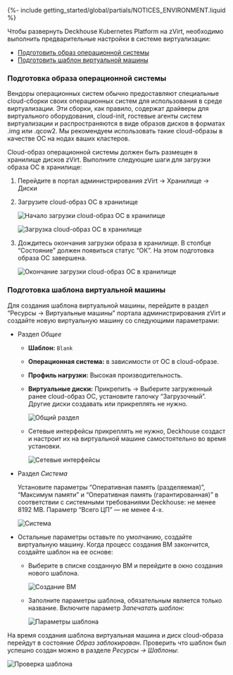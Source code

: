 {%- include getting_started/global/partials/NOTICES_ENVIRONMENT.liquid %}

Чтобы развернуть Deckhouse Kubernetes Platform на zVirt, необходимо выполнить предварительные настройки в системе виртуализации:
- [Подготовить образ операционной системы](#подготовка-образа-операционной-системы)
- [Подготовить шаблон виртуальной машины](#подготовка-шаблона-виртуальной-машины)

### Подготовка образа операционной системы

Вендоры операционных систем обычно предоставляют специальные cloud-сборки своих операционных систем для использования в среде виртуализации. Эти сборки, как правило, содержат драйверы для виртуального оборудования, cloud-init, гостевые агенты систем виртуализации и распространяются в виде образов дисков в форматах .img или .qcow2. Мы рекомендуем использовать такие cloud-образы в качестве ОС на нодах ваших кластеров.

Cloud-образ операционной системы должен быть размещен в хранилище дисков zVirt. Выполните следующие шаги для загрузки образа ОС в хранилище:

1. Перейдите в портал администрирования zVirt -> Хранилище -> Диски
2. Загрузите cloud-образ ОС в хранилище

   ![ Начало загрузки cloud-образ ОС в хранилище ](/images/gs/zvirt/step_env_01.png)

   ![ Загрузка cloud-образ ОС в хранилище ](/images/gs/zvirt/step_env_02.png)

3. Дождитесь окончания загрузки образа в хранилище. В столбце “Состояние” должен появиться статус “ОК”. На этом подготовка образа ОС завершена.

   ![ Окончание загрузки cloud-образ ОС в хранилище ](/images/gs/zvirt/step_env_03.png)

### Подготовка шаблона виртуальной машины

Для создания шаблона виртуальной машины, перейдите в раздел “Ресурсы -> Виртуальные машины” портала администрирования zVirt и создайте новую виртуальную машину со следующими параметрами:

- Раздел _Общее_
  - **Шаблон:** `Blank`
  - **Операционная система:** в зависимости от ОС в cloud-образе.
  - **Профиль нагрузки:** Высокая производительность.
  - **Виртуальные диски:** Прикрепить -> Выберите загруженный ранее cloud-образ ОС, установите галочку “Загрузочный”. Другие диски создавать или прикреплять не нужно.

    ![ Общий раздел ](/images/gs/zvirt/step_env_04.png)

  - Сетевые интерфейсы прикреплять не нужно, Deckhouse создаст и настроит их на виртуальной машине самостоятельно во время установки.

    ![ Сетевые интерфейсы ](/images/gs/zvirt/step_env_05.png)

- Раздел _Система_

  Установите параметры “Оперативная память (разделяемая)”, “Максимум памяти” и “Оперативная память (гарантированная)” в соответствии с системными требованиями Deckhouse: не менее 8192 MB. Параметр “Всего ЦП” — не менее 4-х.

  ![ Система ](/images/gs/zvirt/step_env_06.png)

- Остальные параметры оставьте по умолчанию, создайте виртуальную машину. Когда процесс создания ВМ закончится, создайте шаблон на ее основе:

  - Выберите в списке созданную ВМ и перейдите в окно создания нового шаблона.

    ![ Создание ВМ ](/images/gs/zvirt/step_env_07.png)

  - Заполните параметры шаблона, обязательным является только название. Включите параметр _Запечатать шаблон_:

    ![ Параметры шаблона ](/images/gs/zvirt/step_env_08.png)

На время создания шаблона виртуальная машина и диск cloud-образа перейдут в состояние _Образ заблокирован_. Проверить что шаблон был успешно создан можно в разделе _Ресурсы -> Шаблоны_:

![ Проверка шаблона ](/images/gs/zvirt/step_env_09.png)
